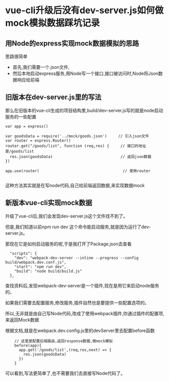 # vue-cli升级后没有dev-server.js如何做mock模拟数据踩坑记录

## 用Node的express实现mock数据模拟的思路

思路很简单
- 首先,我们需要一个.json文件,
- 然后本地启动express服务,用Node写一个接口,接口被访问时,Node将Json数据响应给前端

## 旧版本在dev-server.js里的写法

那么在旧版本的vue-cli生成的项目结构里,build/dev-server.js写的就是node启动服务的一些配置

```
var app = express()

var goodsData = require('../mock/goods.json')     // 引入json文件
var router = express.Router()                   
router.get("/goods/list", function (req,res) {     // 接口的地址是/goods/list
  res.json(goodsData)                              // 返回json数据
})

app.use(router)                                     // 使用router


```

这种方法其实就是在写node代码,自己给前端返回数据,来实现数据mock

## 新版本vue-cli实现mock数据

升级了vue-cli后,我们会发现dev-server.js这个文件找不到了。

但是,我们知道以前npm run dev 这个命令能启动服务,就是因为运行了dev-server.js。

那现在它是如何启动服务的呢,于是我打开了Package.json去查看

```
  "scripts": {
    "dev": "webpack-dev-server --inline --progress --config build/webpack.dev.conf.js",
    "start": "npm run dev",
    "build": "node build/build.js"
  },
```

查找资料后,发现webpack-dev-server是一个插件,现在是用它来启动node服务的。

如果我们需要去配置服务,修改服务,插件自然也是要提供一些配置选项的。

所以,无非就是由自己写Node代码,改成了使用webpack插件,你通过插件的配置项,来返回Mock数据

根据文档,就是在webpack.dev.config.js里的devServer里去配置before函数

```
    // 这里是配置后端路由,返回response数据,做mock模拟
    before(app){
      app.get('/goods/list',(req,res,next) => {
        res.json(goodsData)
      })
    }

```


可以看到,写法更简单了,也不需要我们去直接写Node代码了。